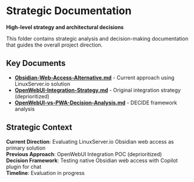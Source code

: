 # Strategic Documentation

**High-level strategy and architectural decisions**

This folder contains strategic analysis and decision-making documentation that guides the overall project direction.

## Key Documents

- **[Obsidian-Web-Access-Alternative.md](./Obsidian-Web-Access-Alternative.md)** - Current approach using LinuxServer.io solution
- **[OpenWebUI-Integration-Strategy.md](./OpenWebUI-Integration-Strategy.md)** - Original integration strategy (deprioritized)
- **[OpenWebUI-vs-PWA-Decision-Analysis.md](./OpenWebUI-vs-PWA-Decision-Analysis.md)** - DECIDE framework analysis

## Strategic Context
**Current Direction**: Evaluating LinuxServer.io Obsidian web access as primary solution  
**Previous Approach**: OpenWebUI Integration POC (deprioritized)  
**Decision Framework**: Testing native Obsidian web access with Copilot plugin for chat  
**Timeline**: Evaluation in progress